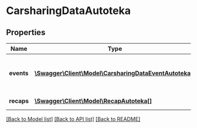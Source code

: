 # CarsharingDataAutoteka

## Properties
Name | Type | Description | Notes
------------ | ------------- | ------------- | -------------
**events** | [**\Swagger\Client\Model\CarsharingDataEventAutoteka[]**](CarsharingDataEventAutoteka.md) | Список записей об использовании ТС в каршеринге | [optional] 
**recaps** | [**\Swagger\Client\Model\RecapAutoteka[]**](RecapAutoteka.md) | Суммарная информация | [optional] 

[[Back to Model list]](../../README.md#documentation-for-models) [[Back to API list]](../../README.md#documentation-for-api-endpoints) [[Back to README]](../../README.md)

